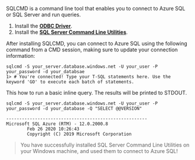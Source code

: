 SQLCMD is a command line tool that enables you to connect to Azure SQL or SQL Server and run queries.

1. Install the [**ODBC Driver**](https://aka.ms/downloadmsodbcsql).
2. Install the [**SQL Server Command Line Utilities**](https://docs.microsoft.com/sql/tools/sqlcmd-utility).

After installing SQLCMD, you can connect to Azure SQL using the following command from a CMD session, making sure to update your connection information:

```terminal
sqlcmd -S your_server.database.windows.net -U your_user -P your_password -d your_databsae
1> # You're connected! Type your T-SQL statements here. Use the keyword 'GO' to execute each batch of statements.
```

This how to run a basic inline query. The results will be printed to STDOUT.

```terminal
sqlcmd -S your_server.database.windows.net -U your_user -P your_password -d your_database -Q "SELECT @@VERSION"
```

```results
------------------------------------------------------
Microsoft SQL Azure (RTM) - 12.0.2000.8
        Feb 26 2020 10:26:43
        Copyright (C) 2019 Microsoft Corporation
```

> You have successfully installed SQL Server Command Line Utilities on your Windows machine, and used them to connect to Azure SQL! 
